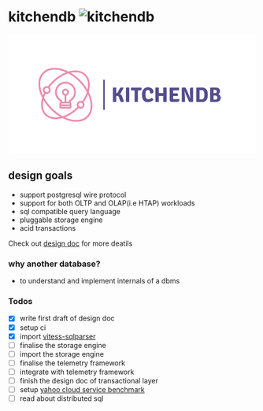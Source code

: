 # kitchendb ![kitchendb](https://github.com/devenbhooshan/kitchendb/workflows/kitchendb/badge.svg?branch=master)
![alt text](logo.png "logo")

## design goals

- support postgresql wire protocol
- support for both OLTP and OLAP(i.e HTAP) workloads
- sql compatible query language
- pluggable storage engine
- acid transactions

Check out [design doc](./docs/design.md) for more deatils

### why another database?

- to understand and implement internals of a dbms 

### Todos

- [x] write first draft of design doc
- [x] setup ci
- [x] import [vitess-sqlparser](https://github.com/blastrain/vitess-sqlparser)
- [ ] finalise the storage engine
- [ ] import the storage engine
- [ ] finalise the telemetry framework
- [ ] integrate with telemetry framework
- [ ] finish the design doc of transactional layer
- [ ] setup [yahoo cloud service benchmark](https://github.com/brianfrankcooper/YCSB)
- [ ] read about distributed sql
